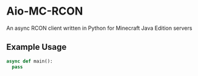 # Aio-MC-RCON
An async RCON client written in Python for Minecraft Java Edition servers


## Example Usage
```py
async def main():
  pass
```
